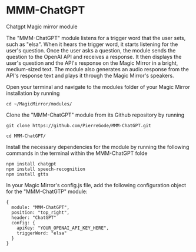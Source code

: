 # MMM-ChatGPT
Chatgpt Magic mirror module

The "MMM-ChatGPT" module listens for a trigger word that the user sets, such as "elsa". When it hears the trigger word, it starts listening for the user's question. Once the user asks a question, the module sends the question to the OpenAI API and receives a response. It then displays the user's question and the API's response on the Magic Mirror in a bright, medium-sized text. The module also generates an audio response from the API's response text and plays it through the Magic Mirror's speakers.


Open your terminal and navigate to the modules folder of your Magic Mirror installation by running 

```
cd ~/MagicMirror/modules/
```

Clone the "MMM-ChatGPT" module from its Github repository by running
```
git clone https://github.com/PierreGode/MMM-ChatGPT.git
```
```
cd MMM-ChatGPT/
```
Install the necessary dependencies for the module by running the following commands in the terminal within the MMM-ChatGPT folde

```
npm install chatgpt
npm install speech-recognition
npm install gtts

```
In your Magic Mirror's config.js file, add the following configuration object for the "MMM-ChatGTP" module:

```
{
  module: "MMM-ChatGPT",
  position: "top_right",
  header: "ChatGPT"
  config: {
    apiKey: "YOUR_OPENAI_API_KEY_HERE",
    triggerWord: "elsa"
  }
}
```

